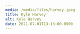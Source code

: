 ```yaml
---
media: /media/files/harvey.jpeg
title: Kyle Harvey
alt: Kyle Harvey
date: 2021-07-01T13:13:00-0500
---
```

